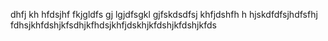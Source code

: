 dhfj kh hfdsjhf fkjgldfs gj  lgjdfsgkl gjfskdsdfsj khfjdshfh h hjskdfdfsjhdfsfhj  fdhsjkhfdshjkfsdhjkfhdsjkhfjdskhjkfdshjkfdshjkfds 
